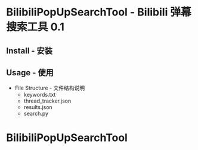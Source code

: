 # BilibiliPopUpSearchTool - Bilibili 弹幕搜索工具 0.1

## Install - 安装


## Usage - 使用
  - File Structure - 文件结构说明
    - keywords.txt
    - thread_tracker.json
    - results.json
    - search.py



# BilibiliPopUpSearchTool
